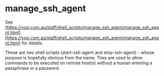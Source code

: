 # manage_ssh_agent

See
[https://yosj.com.au/staff/shell_scripts/manage_ssh_agent/manage_ssh_agent.html](https://yosj.com.au/staff/shell_scripts/manage_ssh_agent/manage_ssh_agent.html)
for details.

These are two shell scripts (start-ssh-agent and stop-ssh-agent) - whose purpose is hopefully obvious from the name.
They are used to allow commands to be executed on remote host(s) without a human entering a passphrase or a password.
